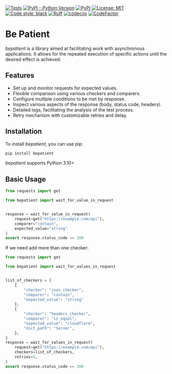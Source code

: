 [![Tests](https://github.com/dawid-szaniawski/bepatient/actions/workflows/tox.yml/badge.svg)](https://github.com/dawid-szaniawski/bepatient/actions/workflows/tox.yml)
[![PyPI - Python Version](https://img.shields.io/pypi/pyversions/bepatient)](https://pypi.org/project/bepatient/)
[![PyPI](https://img.shields.io/pypi/v/bepatient)](https://pypi.org/project/bepatient/)
[![License: MIT](https://img.shields.io/badge/License-MIT-yellow.svg)](https://github.com/dawid-szaniawski/bepatient/blob/master/LICENSE)
[![Code style: black](https://img.shields.io/badge/code%20style-black-000000.svg)](https://github.com/psf/black)
[![Ruff](https://img.shields.io/endpoint?url=https://raw.githubusercontent.com/astral-sh/ruff/main/assets/badge/v2.json)](https://github.com/astral-sh/ruff)
[![codecov](https://codecov.io/github/dawid-szaniawski/bepatient/branch/master/graph/badge.svg?token=hY7Nb5jGgi)](https://codecov.io/github/dawid-szaniawski/bepatient)
[![CodeFactor](https://www.codefactor.io/repository/github/dawid-szaniawski/bepatient/badge)](https://www.codefactor.io/repository/github/dawid-szaniawski/bepatient)

# Be Patient

_bepatient_ is a library aimed at facilitating work with asynchronous applications. It 
allows for the repeated execution of specific actions until the desired effect is achieved.

## Features

- Set up and monitor requests for expected values.
- Flexible comparison using various checkers and comparers.
- Configure multiple conditions to be met by response.
- Inspect various aspects of the response (body, status code, headers).
- Detailed logs, facilitating the analysis of the test process.
- Retry mechanism with customizable retries and delay.

## Installation

To install _bepatient_, you can use pip:

```bash
pip install bepatient
```

_bepatient_ supports Python 3.10+

## Basic Usage

```python
from requests import get

from bepatient import wait_for_value_in_request


response = wait_for_value_in_request(
    request=get("https://example.com/api"),
    comparer="contain",
    expected_value="string"
)
assert response.status_code == 200
```

If we need add more than one checker:

```python
from requests import get

from bepatient import wait_for_values_in_request


list_of_checkers = [
    {
        "checker": "json_checker",
        "comparer": "contain",
        "expected_value": "string"
    },
    {
        "checker": "headers_checker",
        "comparer": "is_equal",
        "expected_value": "cloudflare",
        "dict_path": "Server",
    },
]
response = wait_for_values_in_request(
    request=get("https://example.com/api"),
    checkers=list_of_checkers,
    retries=5,
)
assert response.status_code == 200
```
